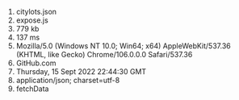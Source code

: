 1. citylots.json
2. expose.js
3. 779 kb
4. 137 ms
5. Mozilla/5.0 (Windows NT 10.0; Win64; x64) AppleWebKit/537.36 (KHTML, like Gecko) Chrome/106.0.0.0 Safari/537.36
6. GitHub.com
7. Thursday, 15 Sept 2022 22:44:30 GMT
8. application/json; charset=utf-8
9. fetchData